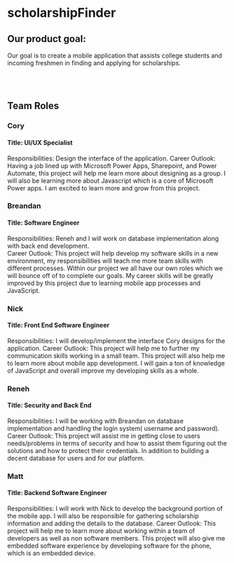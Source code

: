 # scholarshipFinder


## Our product goal:
Our goal is to create a mobile application that assists college students and incoming freshmen in finding and applying for scholarships.

<br>
<br>

## Team Roles



### Cory
#### Title: UI/UX Specialist
Responsibilities: Design the interface of the application.
Career Outlook: Having a job lined up with Microsoft Power Apps, Sharepoint, and Power Automate, this project will help me learn more about designing as a group. I will also be learning more about Javascript which is a core of Microsoft Power apps. I am excited to learn more and grow from this project.

### Breandan
#### Title: Software Engineer
Responsibilities: Reneh and I will work on database implementation along with back end development.    
Career Outlook: This project will help develop my software skills in a new environment, my responsibilities will teach me more team skills with different processes. Within our project we all have our own roles which we will bounce off of to complete our goals. My career skills will be greatly improved by this project due to learning mobile app processes and JavaScript.

### Nick
#### Title: Front End Software Engineer
Responsibilities: I will develop/implement the interface Cory designs for the application.
Career Outlook: This project will help me to further my communication skills working in a small team. This project will also help me to learn more about mobile app development. I will gain a ton of knowledge of JavaScript and overall improve my developing skills as a whole. 


### Reneh
#### Title: Security and Back End
Responsibilities: I will be working with Breandan on database implementation and handling the login system( username and password).
Career Outlook: This project will assist me in getting close to users needs/problems in terms of security and how to assist them figuring out the solutions and how to protect their credentials. In addition to building a decent database for users and for our platform.

### Matt

#### Title: Backend Software Engineer
Responsibilities: I will work with Nick to develop the background portion of the mobile app. I will also be responsible for gathering scholarship information and adding the details to the database.
Career Outlook: This project will help me to learn more about working within a team of developers as well as non software members. This project will also give me embedded software experience by developing software for the phone, which is an embedded device.



